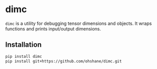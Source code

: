 # dimc
`dimc` is a utility for debugging tensor dimensions and objects.
It wraps functions and prints input/output dimensions.

## Installation
```bash
pip install dimc
pip install git+https://github.com/ohshane/dimc.git
```